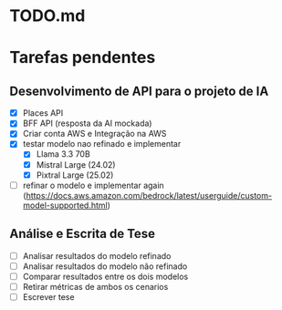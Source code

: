 # TODO.md

# Tarefas pendentes
## Desenvolvimento de API para o projeto de IA
- [x] Places API
- [x] BFF API (resposta da AI mockada)
- [x] Criar conta AWS e Integração na AWS
- [x] testar modelo nao refinado e implementar
  - [x] Llama 3.3 70B
  - [x] Mistral Large (24.02)
  - [x] Pixtral Large (25.02)
- [ ] refinar o modelo e implementar again (https://docs.aws.amazon.com/bedrock/latest/userguide/custom-model-supported.html)

## Análise e Escrita de Tese
- [ ] Analisar resultados do modelo refinado
- [ ] Analisar resultados do modelo não refinado
- [ ] Comparar resultados entre os dois modelos
- [ ] Retirar métricas de ambos os cenarios
- [ ] Escrever tese